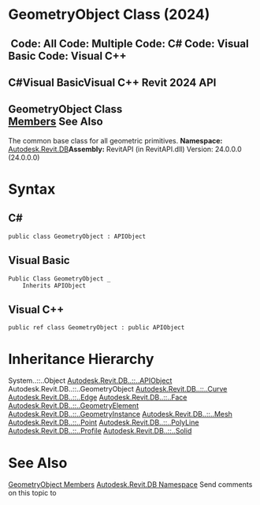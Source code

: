 # GeometryObject Class (2024)

﻿
 Code: All Code: Multiple Code: C# Code: Visual Basic Code: Visual C++   
---  
C#Visual BasicVisual C++
Revit 2024 API  
---  
GeometryObject Class  
[Members](c750db66-af1e-5a06-ccf2-7343ec594f89.md "GeometryObject Members") See Also  
---  
The common base class for all geometric primitives.
**Namespace:** [Autodesk.Revit.DB](87546ba7-461b-c646-cbb1-2cb8f5bff8b2.md "Autodesk.Revit.DB Namespace")**Assembly:** RevitAPI (in RevitAPI.dll) Version: 24.0.0.0 (24.0.0.0)
# Syntax
C#  
---  
```text
public class GeometryObject : APIObject
```
  
Visual Basic  
---  
```text
Public Class GeometryObject _
	Inherits APIObject
```
  
Visual C++  
---  
```text
public ref class GeometryObject : public APIObject
```
  
# Inheritance Hierarchy
System..::..Object [Autodesk.Revit.DB..::..APIObject](beb86ef5-39ad-3f0d-0cd9-0c929387a2bb.md "APIObject Class") Autodesk.Revit.DB..::..GeometryObject [Autodesk.Revit.DB..::..Curve](400cc9b6-9ff7-de85-6fd8-c20002209d25.md "Curve Class") [Autodesk.Revit.DB..::..Edge](7155ef49-fcd9-c80a-6232-70189a617bcc.md "Edge Class") [Autodesk.Revit.DB..::..Face](e32b3b1f-66fc-57cb-6e1c-aa81d1bf3e63.md "Face Class") [Autodesk.Revit.DB..::..GeometryElement](09eaeb08-58bb-8049-8925-f3a5aa846fdc.md "GeometryElement Class") [Autodesk.Revit.DB..::..GeometryInstance](fe25b14f-5866-ca0f-a660-c157484c3a56.md "GeometryInstance Class") [Autodesk.Revit.DB..::..Mesh](bf9cd59c-03c3-9e7f-1e2b-6aaf5c425b69.md "Mesh Class") [Autodesk.Revit.DB..::..Point](9a9591f5-e6d2-6af5-8642-b14fdd1ee5ec.md "Point Class") [Autodesk.Revit.DB..::..PolyLine](f3de399b-5522-f96e-2589-70bfecc557a8.md "PolyLine Class") [Autodesk.Revit.DB..::..Profile](7837da2e-456d-7ef2-d5d1-76d7d3e7f9b3.md "Profile Class") [Autodesk.Revit.DB..::..Solid](7a3b5ac1-c66d-9f81-a11d-9bcd4e026295.md "Solid Class")
# See Also
[GeometryObject Members](c750db66-af1e-5a06-ccf2-7343ec594f89.md "GeometryObject Members")
[Autodesk.Revit.DB Namespace](87546ba7-461b-c646-cbb1-2cb8f5bff8b2.md "Autodesk.Revit.DB Namespace")
Send comments on this topic to 
